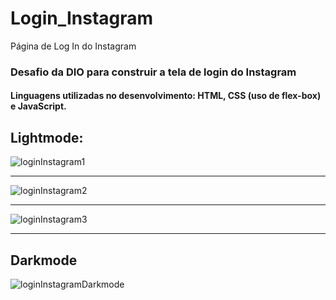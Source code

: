 # Login_Instagram
Página de Log In do Instagram

### Desafio da DIO para construir a tela de login do Instagram
#### Linguagens utilizadas no desenvolvimento: HTML, CSS (uso de flex-box) e JavaScript.

## Lightmode:

![loginInstagram1](https://user-images.githubusercontent.com/22840897/166858240-e3ec68aa-fb7f-40c1-a420-9e9da1382723.png)

-----------------------------------------------------------------

![loginInstagram2](https://user-images.githubusercontent.com/22840897/166858349-76b891a7-58f3-4567-acc9-a5ad59c4d85d.png)

-----------------------------------------------------------------

![loginInstagram3](https://user-images.githubusercontent.com/22840897/166858371-7c2e5fa5-ab2b-46a2-b108-5d223609566c.png)

-----------------------------------------------------------------
## Darkmode

![loginInstagramDarkmode](https://user-images.githubusercontent.com/22840897/166859025-71d14db8-512b-4b0f-bc51-7456565e4521.png)
